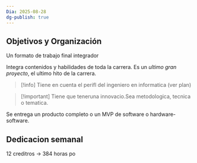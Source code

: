 ```yaml
---
Dia: 2025-08-28
dg-publish: true
---
```

## Objetivos y Organización 

Un formato de trabajo final integrador 

Integra contenidos y habilidades de toda la carrera. Es un *ultimo gran proyecto*, el ultimo hito de la carrera. 

>[!info] Tiene en cuenta el perifl del ingeniero en informatica (ver plan) 

>[!important] Tiene que teneruna innovacio.Sea metodologica, tecnica o tematica. 


Se entrega un producto completo o un MVP de software o hardware-software. 


## Dedicacion semanal 
12 creditros -> 384 horas po